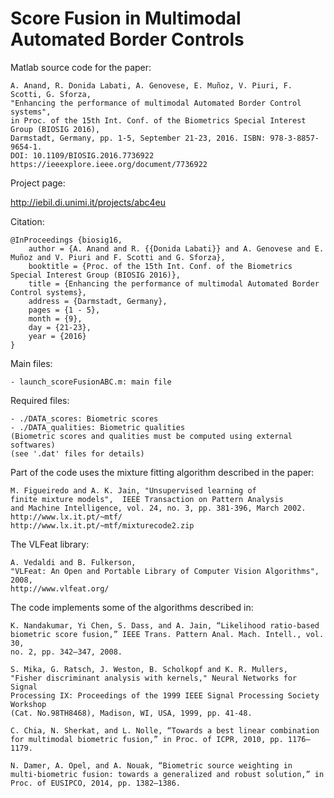 # Score Fusion in Multimodal Automated Border Controls

Matlab source code for the paper:

	A. Anand, R. Donida Labati, A. Genovese, E. Muñoz, V. Piuri, F. Scotti, G. Sforza, 
    "Enhancing the performance of multimodal Automated Border Control systems", 
    in Proc. of the 15th Int. Conf. of the Biometrics Special Interest Group (BIOSIG 2016), 
    Darmstadt, Germany, pp. 1-5, September 21-23, 2016. ISBN: 978-3-8857-9654-1. 
    DOI: 10.1109/BIOSIG.2016.7736922
    https://ieeexplore.ieee.org/document/7736922

Project page:

http://iebil.di.unimi.it/projects/abc4eu

Citation:

    @InProceedings {biosig16,
        author = {A. Anand and R. {{Donida Labati}} and A. Genovese and E. Muñoz and V. Piuri and F. Scotti and G. Sforza},
        booktitle = {Proc. of the 15th Int. Conf. of the Biometrics Special Interest Group (BIOSIG 2016)},
        title = {Enhancing the performance of multimodal Automated Border Control systems},
        address = {Darmstadt, Germany},
        pages = {1 - 5},
        month = {9},
        day = {21-23},
        year = {2016}
    }

Main files:

    - launch_scoreFusionABC.m: main file

Required files:

    - ./DATA_scores: Biometric scores
    - ./DATA_qualities: Biometric qualities
    (Biometric scores and qualities must be computed using external softwares)
    (see '.dat' files for details)

Part of the code uses the mixture fitting algorithm described in the paper:

    M. Figueiredo and A. K. Jain, "Unsupervised learning of
    finite mixture models",  IEEE Transaction on Pattern Analysis
    and Machine Intelligence, vol. 24, no. 3, pp. 381-396, March 2002.
    http://www.lx.it.pt/~mtf/
    http://www.lx.it.pt/~mtf/mixturecode2.zip
    
The VLFeat library:

    A. Vedaldi and B. Fulkerson, 
    "VLFeat: An Open and Portable Library of Computer Vision Algorithms", 2008, 
    http://www.vlfeat.org/
    
The code implements some of the algorithms described in:

    K. Nandakumar, Yi Chen, S. Dass, and A. Jain, “Likelihood ratio-based
    biometric score fusion,” IEEE Trans. Pattern Anal. Mach. Intell., vol. 30,
    no. 2, pp. 342–347, 2008.
    
    S. Mika, G. Ratsch, J. Weston, B. Scholkopf and K. R. Mullers, 
    "Fisher discriminant analysis with kernels," Neural Networks for Signal 
    Processing IX: Proceedings of the 1999 IEEE Signal Processing Society Workshop 
    (Cat. No.98TH8468), Madison, WI, USA, 1999, pp. 41-48.

    C. Chia, N. Sherkat, and L. Nolle, “Towards a best linear combination
    for multimodal biometric fusion,” in Proc. of ICPR, 2010, pp. 1176–
    1179.
    
    N. Damer, A. Opel, and A. Nouak, “Biometric source weighting in
    multi-biometric fusion: towards a generalized and robust solution,” in
    Proc. of EUSIPCO, 2014, pp. 1382–1386.

	
